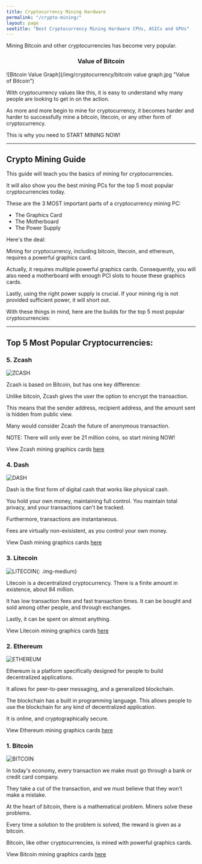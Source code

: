 ```yaml
---
title: Cryptocurrency Mining Hardware 
permalink: "/crypto-mining/"
layout: page
seotitle: "Best Cryptocurrency Mining Hardware CPUs, ASICs and GPUs" 
---
```


Mining Bitcoin and other cryptocurrencies has become very popular. 

<!---![Pickaxe](/img/cryptocurrency/pick.png){: .right-logo} ---->

<center> <h3> Value of Bitcoin </h3> </center>
![Bitcoin Value Graph](/img/cryptocurrency/bitcoin value graph.jpg "Value of Bitcoin")

With cryptocurrency values like this, it is easy to understand why many people are looking to get in on the action.  

As more and more begin to mine for cryptocurrency, it becomes harder and harder to successfully mine a bitcoin, litecoin, or any other form of cryptocurrency. 

This is why you need to START MINING NOW! 

---

## Crypto Mining Guide 

This guide will teach you the basics of mining for cryptocurrencies.

It will also show you the best mining PCs for the top 5 most popular cryptocurrencies today. 

These are the 3 MOST important parts of a cryptocurrency mining PC: 

* The Graphics Card 
* The Motherboard
* The Power Supply 

Here's the deal:

Mining for cryptocurrency, including bitcoin, litecoin, and ethereum, requires a powerful graphics card. 

Actually, it requires multiple powerful graphics cards. Consequently, you will also need a motherboard with enough PCI slots to house these graphics cards. 

Lastly, using the right power supply is crucial. If your mining rig is not provided sufficient power, it will short out. 

With these things in mind, here are the builds for the top 5 most popular cryptocurrencies: 

---

## Top 5 Most Popular Cryptocurrencies:

### 5. Zcash 

![ZCASH](/img/cryptocurrency/zcash.png "ZCASH")

Zcash is based on Bitcoin, but has one key difference: 

Unlike bitcoin, Zcash gives the user the option to encrypt the transaction. 

This means that the sender address, recipient address, and the amount sent is hidden from public view. 

Many would consider Zcash the future of anonymous transaction. 

NOTE: There will only ever be 21 million coins, so start mining NOW! 

View Zcash mining graphics cards [here](/crypto-mining/zcash-hardware/)

### 4. Dash 

![DASH](/img/cryptocurrency/dash.jpg "DASH")

Dash is the first form of digital cash that works like physical cash. 

You hold your own money, maintaining full control. You maintain total privacy, and your transactions can't be tracked. 

Furthermore, transactions are instantaneous. 

Fees are virtually non-exisistent, as you control your own money.

View Dash mining graphics cards [here](/crypto-mining/dash-hardware/)

### 3. Litecoin 

![LITECOIN](/img/cryptocurrency/litecoin-logo.png "LITECOIN"){: .img-medium}

Litecoin is a decentralized cryptocurrency. There is a finite amount in existence, about 84 million. 

It has low transaction fees and fast transaction times. It can be bought and sold among other people, and through exchanges. 

Lastly, it can be spent on almost anything. 

View Litecoin mining graphics cards [here](/crypto-mining/litecoin-hardware/)

### 2. Ethereum 

![ETHEREUM](/img/cryptocurrency/ethereum-logo.png "ETHEREUM")

Ethereum is a platform specifically designed for people to build decentralized applications. 

It allows for peer-to-peer messaging, and a generalized blockchain. 

The blockchain has a built in programming language. This allows people to use the blockchain for any kind of decentralized application. 

It is online, and cryptographically secure. 

View Ethereum mining graphics cards [here](/crypto-mining/ethereum-hardware/)

### 1. Bitcoin

![BITCOIN](/img/cryptocurrency/bitcoin-logo.png "BITCOIN")

In today's economy, every transaction we make must go through a bank or credit card company. 

They take a cut of the transaction, and we must believe that they won't make a mistake. 

At the heart of bitcoin, there is a mathematical problem. Miners solve these problems.

Every time a solution to the problem is solved, the reward is given as a bitcoin. 

Bitcoin, like other cryptocurrencies, is mined with powerful graphics cards.

View Bitcoin mining graphics cards [here](/crypto-mining/bitcoin-hardware/)

